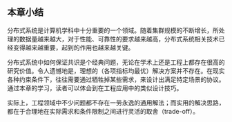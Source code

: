 ## 本章小结

分布式系统是计算机学科中十分重要的一个领域。随着集群规模的不断增长，所处理的数据量越来越大，对于性能、可靠性的要求越来越高，分布式系统相关技术已经变得越来越重要，起到的作用也越来越关键。

分布式系统中如何保证共识是个经典问题，无论在学术上还是工程上都存在很高的研究价值。令人遗憾地是，理想的（各项指标均最优）解决方案并不存在。在现实各种约束条件下，往往需要通过牺牲掉某些需求，来设计出满足特定场景的协议。通过本章的学习，读者可以体会到在工程应用中的类似设计技巧。

实际上，工程领域中不少问题都不存在一劳永逸的通用解法；而实用的解决思路，都在于合理地在实际需求和条件限制之间进行灵活的取舍（trade-off）。
